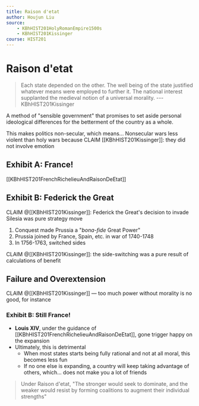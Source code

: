 ```yaml
---
title: Raison d'etat
author: Houjun Liu
source: 
    - KBhHIST201HolyRomanEmpire1500s
    - KBhHIST201Kissinger
course: HIST201
---
```


# Raison d'etat
 > Each state depended on the other. The well being of the state justified whatever means were employed to further it. The national interest supplanted the medieval notion of a universal morality. --- KBhHIST201Kissinger
	
A method of "sensible government" that promises to set aside personal ideological differences for the betterment of the country as a whole.	

This makes politics non-secular, which means... Nonsecular wars less violent than holy wars because CLAIM [[KBhHIST201Kissinger]]: they did not involve emotion

## Exhibit A: France!

[[KBhHIST201FrenchRichelieuAndRaisonDeEtat]]

## Exhibit B: Federick the Great
CLAIM @[[KBhHIST201Kissinger]]: Federick the Great's decision to invade Silesia was pure strategy move

1. Conquest made Prussia a "_bona-fide_ Great Power"
2. Prussia joined by France, Spain, etc. in war of 1740-1748
3. In 1756-1763, switched sides

CLAIM @[[KBhHIST201Kissinger]]: the side-switching was a pure result of calculations of benefit

## Failure and Overextension

CLAIM @[[KBhHIST201Kissinger]] — too much power without morality is no good, for instance

### Exhibit B: Still France!

* **Louis XIV**, under the guidance of [[KBhHIST201FrenchRichelieuAndRaisonDeEtat]], gone trigger happy on the expansion
* Ultimately, this is detrimental
	* When most states starts being fully rational and not at all moral, this becomes less fun 
	* If no one else is expanding, a country will keep taking advantage of others, which... does not make you a lot of friends
	
> Under Raison d'etat, "The stronger would seek to dominate, and the weaker would resist by forming coalitions to augment their individual strengths"



